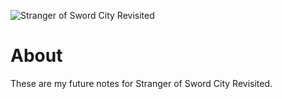 ![Stranger of Sword City Revisited](https://static.wikia.nocookie.net/experience-inc/images/c/c4/Stranger_of_Sword_City_Revisited_%28Logo%29.png/revision/latest/scale-to-width-down/640?cb=20231129154011)
# About
These are my future notes for Stranger of Sword City Revisited.
